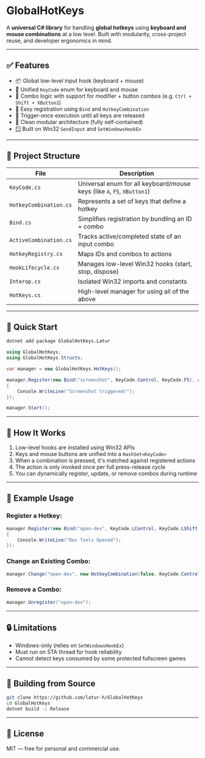 # GlobalHotKeys

A **universal C# library** for handling **global hotkeys** using **keyboard and mouse combinations** at a low level. Built with modularity, cross-project reuse, and developer ergonomics in mind.

---

## ✅ Features

- 📦 Global low-level input hook (keyboard + mouse)
- 🔀 Unified `KeyCode` enum for keyboard and mouse
- 🧠 Combo logic with support for modifier + button combos (e.g. `Ctrl + Shift + XButton1`)
- 🔧 Easy registration using `Bind` and `HotkeyCombination`
- 🔁 Trigger-once execution until all keys are released
- 🧼 Clean modular architecture (fully self-contained)
- 🪟 Built on Win32 `SendInput` and `SetWindowsHookEx`

---

## 📂 Project Structure

| File | Description |
|------|-------------|
| `KeyCode.cs` | Universal enum for all keyboard/mouse keys (like `A`, `F5`, `XButton1`) |
| `HotkeyCombination.cs` | Represents a set of keys that define a hotkey |
| `Bind.cs` | Simplifies registration by bundling an ID + combo |
| `ActiveCombination.cs` | Tracks active/completed state of an input combo |
| `HotkeyRegistry.cs` | Maps IDs and combos to actions |
| `HookLifecycle.cs` | Manages low-level Win32 hooks (start, stop, dispose) |
| `Interop.cs` | Isolated Win32 imports and constants |
| `HotKeys.cs` | High-level manager for using all of the above |

---

## 🚀 Quick Start

```bash
dotnet add package GlobalHotKeys.Latur
```

```csharp
using GlobalHotKeys;
using GlobalHotKeys.Structs;

var manager = new GlobalHotKeys.HotKeys();

manager.Register(new Bind("screenshot", KeyCode.Control, KeyCode.F5), async () =>
{
    Console.WriteLine("Screenshot triggered!");
});

manager.Start();
```

---

## 🧠 How It Works

1. Low-level hooks are installed using Win32 APIs
2. Keys and mouse buttons are unified into a `HashSet<KeyCode>`
3. When a combination is pressed, it's matched against registered actions
4. The action is only invoked once per full press-release cycle
5. You can dynamically register, update, or remove combos during runtime

---

## 🔧 Example Usage

### Register a Hotkey:

```csharp
manager.Register(new Bind("open-dev", KeyCode.LControl, KeyCode.LShift, KeyCode.D), async () =>
{
    Console.WriteLine("Dev Tools Opened");
});
```

### Change an Existing Combo:

```csharp
manager.Change("open-dev", new HotkeyCombination(false, KeyCode.Control, KeyCode.F1));
```

### Remove a Combo:

```csharp
manager.Unregister("open-dev");
```

---

## 🔒 Limitations

- Windows-only (relies on `SetWindowsHookEx`)
- Must run on STA thread for hook reliability
- Cannot detect keys consumed by some protected fullscreen games

---

## 🧱 Building from Source

```bash
git clone https://github.com/latur-h/GlobalHotKeys
cd GlobalHotKeys
dotnet build -c Release
```

---

## 📜 License

MIT — free for personal and commercial use.
